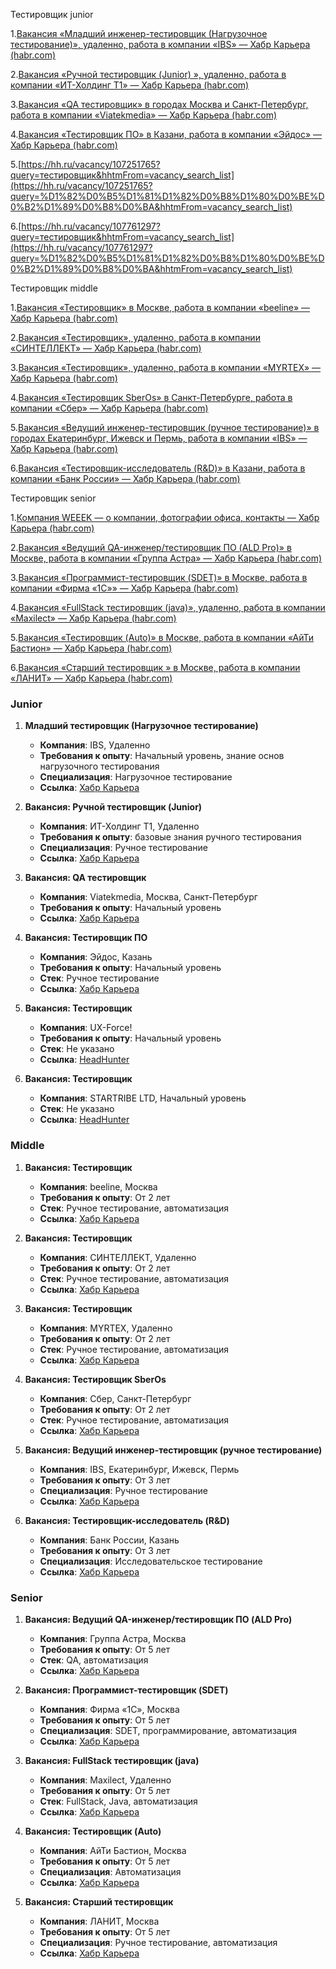 Тестировщик junior

1.[Вакансия «Младший инженер-тестировщик (Нагрузочное тестирование)», удаленно, работа в компании «IBS» — Хабр Карьера (habr.com)](https://career.habr.com/vacancies/1000147535)

2.[Вакансия «Ручной тестировщик (Junior) », удаленно, работа в компании «ИТ-Холдинг Т1» — Хабр Карьера (habr.com)](https://career.habr.com/vacancies/1000145595)

3.[Вакансия «QA тестировщик» в городах Москва и Санкт-Петербург, работа в компании «Viatekmedia» — Хабр Карьера (habr.com)](https://career.habr.com/vacancies/1000149950)

4.[Вакансия «Тестировщик ПО» в Казани, работа в компании «Эйдос» — Хабр Карьера (habr.com)](https://career.habr.com/vacancies/1000149479)

5.[https://hh.ru/vacancy/107251765?query=тестировщик&hhtmFrom=vacancy_search_list](https://hh.ru/vacancy/107251765?query=%D1%82%D0%B5%D1%81%D1%82%D0%B8%D1%80%D0%BE%D0%B2%D1%89%D0%B8%D0%BA&hhtmFrom=vacancy_search_list)

6.[https://hh.ru/vacancy/107761297?query=тестировщик&hhtmFrom=vacancy_search_list](https://hh.ru/vacancy/107761297?query=%D1%82%D0%B5%D1%81%D1%82%D0%B8%D1%80%D0%BE%D0%B2%D1%89%D0%B8%D0%BA&hhtmFrom=vacancy_search_list)

  

Тестировщик middle

1.[Вакансия «Тестировщик» в Москве, работа в компании «beeline» — Хабр Карьера (habr.com)](https://career.habr.com/vacancies/1000150042)

2.[Вакансия «Тестировщик», удаленно, работа в компании «СИНТЕЛЛЕКТ» — Хабр Карьера (habr.com)](https://career.habr.com/vacancies/1000148880)

3.[Вакансия «Тестировщик», удаленно, работа в компании «MYRTEX» — Хабр Карьера (habr.com)](https://career.habr.com/vacancies/1000116250)

4.[Вакансия «Тестировщик SberOs» в Санкт-Петербурге, работа в компании «Сбер» — Хабр Карьера (habr.com)](https://career.habr.com/vacancies/1000141025)

5.[Вакансия «Ведущий инженер-тестировщик (ручное тестирование)» в городах Екатеринбург, Ижевск и Пермь, работа в компании «IBS» — Хабр Карьера (habr.com)](https://career.habr.com/vacancies/1000144496)

6.[Вакансия «Тестировщик-исследователь (R&D)» в Казани, работа в компании «Банк России» — Хабр Карьера (habr.com)](https://career.habr.com/vacancies/1000143993)

  

Тестировщик senior

1.[Компания WEEEK — о компании, фотографии офиса, контакты — Хабр Карьера (habr.com)](https://career.habr.com/companies/weeek)

2.[Вакансия «Ведущий QA-инженер/тестировщик ПО (ALD Pro)» в Москве, работа в компании «Группа Астра» — Хабр Карьера (habr.com)](https://career.habr.com/vacancies/1000102605)

3.[Вакансия «Программист-тестировщик (SDET)» в Москве, работа в компании «Фирма «1С»» — Хабр Карьера (habr.com)](https://career.habr.com/vacancies/1000150168)

4.[Вакансия «FullStack тестировщик (java)», удаленно, работа в компании «Maxilect» — Хабр Карьера (habr.com)](https://career.habr.com/vacancies/1000148253)

5.[Вакансия «Тестировщик (Auto)» в Москве, работа в компании «АйТи Бастион» — Хабр Карьера (habr.com)](https://career.habr.com/vacancies/1000149087)

6.[Вакансия «Старший тестировщик » в Москве, работа в компании «ЛАНИТ» — Хабр Карьера (habr.com)](https://career.habr.com/vacancies/1000146226)

### Junior
1. **Младший тестировщик (Нагрузочное тестирование)**
   - **Компания**: IBS, Удаленно
   - **Требования к опыту**: Начальный уровень, знание основ нагрузочного тестирования
   - **Специализация**: Нагрузочное тестирование
   - **Ссылка**: [Хабр Карьера](https://career.habr.com/vacancies/1000147535)

2. **Вакансия: Ручной тестировщик (Junior)**
   - **Компания**: ИТ-Холдинг Т1, Удаленно
   - **Требования к опыту**: базовые знания ручного тестирования
   - **Специализация**: Ручное тестирование
   - **Ссылка**: [Хабр Карьера](https://career.habr.com/vacancies/1000145595)

3. **Вакансия: QA тестировщик**
   - **Компания**: Viatekmedia, Москва, Санкт-Петербург
   - **Требования к опыту**: Начальный уровень
   - **Ссылка**: [Хабр Карьера](https://career.habr.com/vacancies/1000149950)

4. **Вакансия: Тестировщик ПО**
   - **Компания**: Эйдос, Казань
   - **Требования к опыту**: Начальный уровень
   - **Стек**: Ручное тестирование
   - **Ссылка**: [Хабр Карьера](https://career.habr.com/vacancies/1000149479)

5. **Вакансия: Тестировщик**
   - **Компания**: UX-Force!
   - **Требования к опыту**: Начальный уровень
   - **Стек**: Не указано
   - **Ссылка**: [HeadHunter](https://hh.ru/vacancy/107251765?query=%D1%82%D0%B5%D1%81%D1%82%D0%B8%D1%80%D0%BE%D0%B2%D1%89%D0%B8%D0%BA&hhtmFrom=vacancy_search_list)

6. **Вакансия: Тестировщик**
   - **Компания**: STARTRIBE LTD, Начальный уровень
   - **Стек**: Не указано
   - **Ссылка**: [HeadHunter](https://hh.ru/vacancy/107761297?query=%D1%82%D0%B5%D1%81%D1%82%D0%B8%D1%80%D0%BE%D0%B2%D1%89%D0%B8%D0%BA&hhtmFrom=vacancy_search_list)

###  Middle

1. **Вакансия: Тестировщик**
   - **Компания**: beeline, Москва
   - **Требования к опыту**: От 2 лет
   - **Стек**: Ручное тестирование, автоматизация
   - **Ссылка**: [Хабр Карьера](https://career.habr.com/vacancies/1000150042)

2. **Вакансия: Тестировщик**
   - **Компания**: СИНТЕЛЛЕКТ, Удаленно
   - **Требования к опыту**: От 2 лет
   - **Стек**: Ручное тестирование, автоматизация
   - **Ссылка**: [Хабр Карьера](https://career.habr.com/vacancies/1000148880)

3. **Вакансия: Тестировщик**
   - **Компания**: MYRTEX, Удаленно
   - **Требования к опыту**: От 2 лет
   - **Стек**: Ручное тестирование, автоматизация
   - **Ссылка**: [Хабр Карьера](https://career.habr.com/vacancies/1000116250)

4. **Вакансия: Тестировщик SberOs**
   - **Компания**: Сбер, Санкт-Петербург
   - **Требования к опыту**: От 2 лет
   - **Стек**: Ручное тестирование, автоматизация
   - **Ссылка**: [Хабр Карьера](https://career.habr.com/vacancies/1000141025)

5. **Вакансия: Ведущий инженер-тестировщик (ручное тестирование)**
   - **Компания**: IBS, Екатеринбург, Ижевск, Пермь
   - **Требования к опыту**: От 3 лет
   - **Специализация**: Ручное тестирование
   - **Ссылка**: [Хабр Карьера](https://career.habr.com/vacancies/1000144496)

6. **Вакансия: Тестировщик-исследователь (R&D)**
   - **Компания**: Банк России, Казань
   - **Требования к опыту**: От 3 лет
   - **Специализация**: Исследовательское тестирование
   - **Ссылка**: [Хабр Карьера](https://career.habr.com/vacancies/1000143993)
### Senior
1. **Вакансия: Ведущий QA-инженер/тестировщик ПО (ALD Pro)**
   - **Компания**: Группа Астра, Москва
   - **Требования к опыту**: От 5 лет
   - **Стек**: QA, автоматизация
   - **Ссылка**: [Хабр Карьера](https://career.habr.com/vacancies/1000102605)
2. **Вакансия: Программист-тестировщик (SDET)**
   - **Компания**: Фирма «1С», Москва
   - **Требования к опыту**: От 5 лет
   - **Специализация**: SDET, программирование, автоматизация
   - **Ссылка**: [Хабр Карьера](https://career.habr.com/vacancies/1000150168)
3. **Вакансия: FullStack тестировщик (java)**
   - **Компания**: Maxilect, Удаленно
   - **Требования к опыту**: От 5 лет
   - **Стек**: FullStack, Java, автоматизация
   - **Ссылка**: [Хабр Карьера](https://career.habr.com/vacancies/1000148253)

4. **Вакансия: Тестировщик (Auto)**
   - **Компания**: АйТи Бастион, Москва
   - **Требования к опыту**: От 5 лет
   - **Специализация**: Автоматизация
   - **Ссылка**: [Хабр Карьера](https://career.habr.com/vacancies/1000149087)

5. **Вакансия: Старший тестировщик**
   - **Компания**: ЛАНИТ, Москва
   - **Требования к опыту**: От 5 лет
   - **Специализация**: Ручное тестирование, автоматизация
   - **Ссылка**: [Хабр Карьера](https://career.habr.com/vacancies/1000146226)